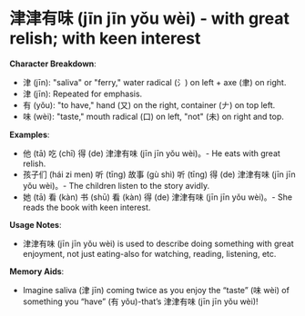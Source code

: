# **津津有味 (jīn jīn yǒu wèi) - with great relish; with keen interest**

**Character Breakdown**:  
- 津 (jīn): "saliva" or "ferry," water radical (氵) on left + axe (聿) on right.  
- 津 (jīn): Repeated for emphasis.  
- 有 (yǒu): "to have," hand (又) on the right, container (𠂇) on top left.  
- 味 (wèi): "taste," mouth radical (口) on left, "not" (未) on right and top.

**Examples**:  
- 他 (tā) 吃 (chī) 得 (de) 津津有味 (jīn jīn yǒu wèi)。- He eats with great relish.  
- 孩子们 (hái zi men) 听 (tīng) 故事 (gù shì) 听 (tīng) 得 (de) 津津有味 (jīn jīn yǒu wèi)。- The children listen to the story avidly.  
- 她 (tā) 看 (kàn) 书 (shū) 看 (kàn) 得 (de) 津津有味 (jīn jīn yǒu wèi)。- She reads the book with keen interest.

**Usage Notes**:  
- 津津有味 (jīn jīn yǒu wèi) is used to describe doing something with great enjoyment, not just eating-also for watching, reading, listening, etc.

**Memory Aids**:  
- Imagine saliva (津 jīn) coming twice as you enjoy the “taste” (味 wèi) of something you “have” (有 yǒu)-that’s 津津有味 (jīn jīn yǒu wèi)!